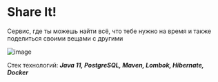 # Share It!
Сервис, где ты можешь найти всё, что тебе нужно на время и также поделиться своими вещами с другими

![image](https://user-images.githubusercontent.com/72452052/233456653-720f81de-92bf-49d6-9714-5ffc234d81f6.png)


Стек технологий: ***Java 11, PostgreSQL, Maven, Lombok, Hibernate, Docker***
